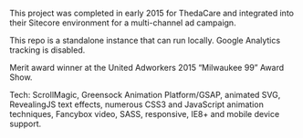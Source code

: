 This project was completed in early 2015 for ThedaCare and integrated into their Sitecore environment for a multi-channel ad campaign.

This repo is a standalone instance that can run locally. Google Analytics tracking is disabled.

Merit award winner at the United Adworkers 2015 “Milwaukee 99” Award Show.

Tech: ScrollMagic, Greensock Animation Platform/GSAP, animated SVG, RevealingJS text effects, numerous CSS3 and JavaScript animation techniques, Fancybox video, SASS, responsive, IE8+ and mobile device support.
